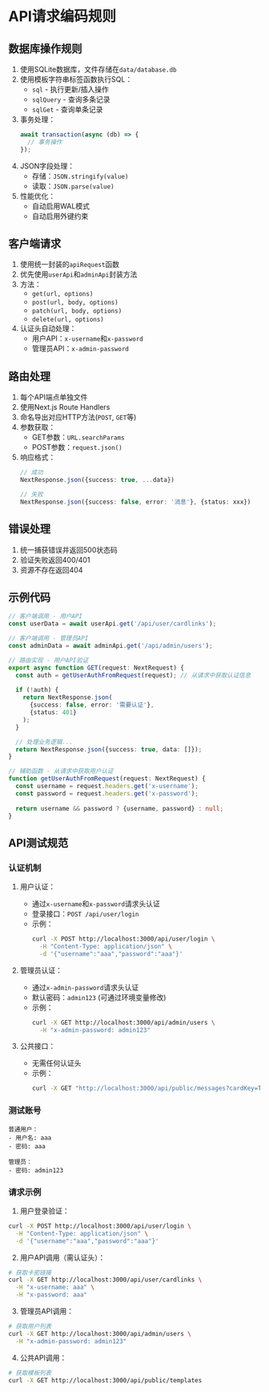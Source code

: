 # API请求编码规则

## 数据库操作规则
1. 使用SQLite数据库，文件存储在`data/database.db`
2. 使用模板字符串标签函数执行SQL：
   - `sql` - 执行更新/插入操作
   - `sqlQuery` - 查询多条记录
   - `sqlGet` - 查询单条记录
3. 事务处理：
   ```typescript
   await transaction(async (db) => {
     // 事务操作
   });
   ```
4. JSON字段处理：
   - 存储：`JSON.stringify(value)`
   - 读取：`JSON.parse(value)`
5. 性能优化：
   - 自动启用WAL模式
   - 自动启用外键约束

## 客户端请求
1. 使用统一封装的`apiRequest`函数
2. 优先使用`userApi`和`adminApi`封装方法
3. 方法：
   - `get(url, options)`
   - `post(url, body, options)`
   - `patch(url, body, options)`
   - `delete(url, options)`
4. 认证头自动处理：
   - 用户API：`x-username`和`x-password`
   - 管理员API：`x-admin-password`

## 路由处理
1. 每个API端点单独文件
2. 使用Next.js Route Handlers
3. 命名导出对应HTTP方法(`POST`, `GET`等)
4. 参数获取：
   - GET参数：`URL.searchParams`
   - POST参数：`request.json()`
5. 响应格式：
   ```typescript
   // 成功
   NextResponse.json({success: true, ...data})
   
   // 失败
   NextResponse.json({success: false, error: '消息'}, {status: xxx})
   ```

## 错误处理
1. 统一捕获错误并返回500状态码
2. 验证失败返回400/401
3. 资源不存在返回404

## 示例代码
```typescript
// 客户端调用 - 用户API
const userData = await userApi.get('/api/user/cardlinks');

// 客户端调用 - 管理员API
const adminData = await adminApi.get('/api/admin/users');

// 路由实现 - 用户API验证
export async function GET(request: NextRequest) {
  const auth = getUserAuthFromRequest(request); // 从请求中获取认证信息
  
  if (!auth) {
    return NextResponse.json(
      {success: false, error: '需要认证'},
      {status: 401}
    );
  }

  // 处理业务逻辑...
  return NextResponse.json({success: true, data: []});
}

// 辅助函数 - 从请求中获取用户认证
function getUserAuthFromRequest(request: NextRequest) {
  const username = request.headers.get('x-username');
  const password = request.headers.get('x-password');
  
  return username && password ? {username, password} : null;
}
```

## API测试规范

### 认证机制
1. 用户认证：
   - 通过`x-username`和`x-password`请求头认证
   - 登录接口：`POST /api/user/login`
   - 示例：
     ```bash
     curl -X POST http://localhost:3000/api/user/login \
       -H "Content-Type: application/json" \
       -d '{"username":"aaa","password":"aaa"}'
     ```

2. 管理员认证：
   - 通过`x-admin-password`请求头认证
   - 默认密码：`admin123` (可通过环境变量修改)
   - 示例：
     ```bash
     curl -X GET http://localhost:3000/api/admin/users \
       -H "x-admin-password: admin123"
     ```

3. 公共接口：
   - 无需任何认证头
   - 示例：
     ```bash
     curl -X GET "http://localhost:3000/api/public/messages?cardKey=TESTKEY&appName=testApp"
     ```

### 测试账号
```text
普通用户：
- 用户名: aaa
- 密码: aaa

管理员：
- 密码: admin123
```

### 请求示例

1. 用户登录验证：
```bash
curl -X POST http://localhost:3000/api/user/login \
  -H "Content-Type: application/json" \
  -d '{"username":"aaa","password":"aaa"}'
```

2. 用户API调用（需认证头）：
```bash
# 获取卡密链接
curl -X GET http://localhost:3000/api/user/cardlinks \
  -H "x-username: aaa" \
  -H "x-password: aaa"
```

3. 管理员API调用：
```bash
# 获取用户列表
curl -X GET http://localhost:3000/api/admin/users \
  -H "x-admin-password: admin123"
```

4. 公共API调用：
```bash
# 获取模板列表
curl -X GET http://localhost:3000/api/public/templates
```